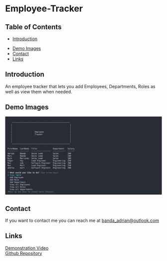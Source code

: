 # Employee-Tracker

## Table of Contents
* [Introduction](#introduction) 
<!-- * [How it Works](#how-it-works) -->
* [Demo Images](#demo-images)
* [Contact](#contact)
* [Links](#links)

## Introduction
An employee tracker that lets you add Employees, Departments, Roles as well as view them when needed.

<!-- ## How it Works -->



## Demo Images

![screenshot](assets/images/template.png) 

## Contact
If you want to contact me you can reach me at banda_adrian@outlook.com

## Links
[Demonstration Video](link)  
[Github Repository](https://github.com/banda-adrian/Employee-Tracker.git)